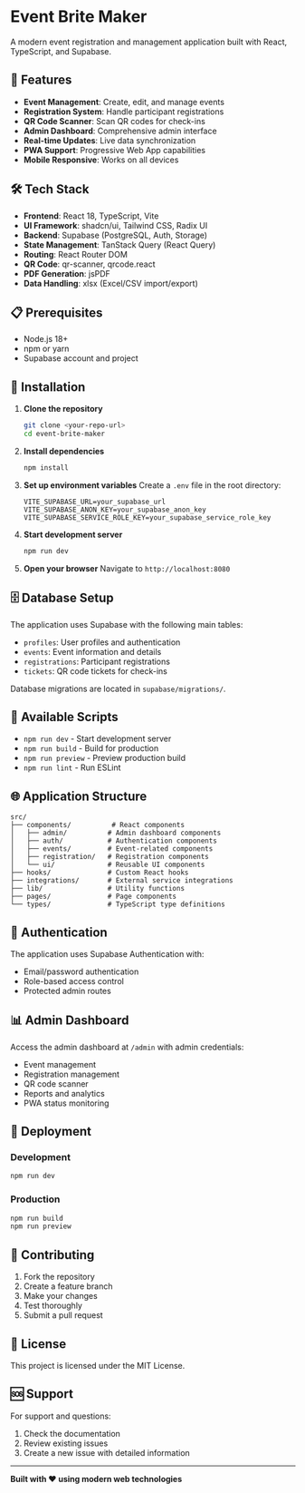 # Event Brite Maker

A modern event registration and management application built with React, TypeScript, and Supabase.

## 🚀 Features

- **Event Management**: Create, edit, and manage events
- **Registration System**: Handle participant registrations
- **QR Code Scanner**: Scan QR codes for check-ins
- **Admin Dashboard**: Comprehensive admin interface
- **Real-time Updates**: Live data synchronization
- **PWA Support**: Progressive Web App capabilities
- **Mobile Responsive**: Works on all devices

## 🛠️ Tech Stack

- **Frontend**: React 18, TypeScript, Vite
- **UI Framework**: shadcn/ui, Tailwind CSS, Radix UI
- **Backend**: Supabase (PostgreSQL, Auth, Storage)
- **State Management**: TanStack Query (React Query)
- **Routing**: React Router DOM
- **QR Code**: qr-scanner, qrcode.react
- **PDF Generation**: jsPDF
- **Data Handling**: xlsx (Excel/CSV import/export)

## 📋 Prerequisites

- Node.js 18+ 
- npm or yarn
- Supabase account and project

## 🔧 Installation

1. **Clone the repository**
   ```bash
   git clone <your-repo-url>
   cd event-brite-maker
   ```

2. **Install dependencies**
   ```bash
   npm install
   ```

3. **Set up environment variables**
   Create a `.env` file in the root directory:
   ```env
   VITE_SUPABASE_URL=your_supabase_url
   VITE_SUPABASE_ANON_KEY=your_supabase_anon_key
   VITE_SUPABASE_SERVICE_ROLE_KEY=your_supabase_service_role_key
   ```

4. **Start development server**
   ```bash
   npm run dev
   ```

5. **Open your browser**
   Navigate to `http://localhost:8080`

## 🗄️ Database Setup

The application uses Supabase with the following main tables:

- `profiles`: User profiles and authentication
- `events`: Event information and details
- `registrations`: Participant registrations
- `tickets`: QR code tickets for check-ins

Database migrations are located in `supabase/migrations/`.

## 📱 Available Scripts

- `npm run dev` - Start development server
- `npm run build` - Build for production
- `npm run preview` - Preview production build
- `npm run lint` - Run ESLint

## 🌐 Application Structure

```
src/
├── components/          # React components
│   ├── admin/          # Admin dashboard components
│   ├── auth/           # Authentication components
│   ├── events/         # Event-related components
│   ├── registration/   # Registration components
│   └── ui/             # Reusable UI components
├── hooks/              # Custom React hooks
├── integrations/       # External service integrations
├── lib/                # Utility functions
├── pages/              # Page components
└── types/              # TypeScript type definitions
```

## 🔐 Authentication

The application uses Supabase Authentication with:
- Email/password authentication
- Role-based access control
- Protected admin routes

## 📊 Admin Dashboard

Access the admin dashboard at `/admin` with admin credentials:
- Event management
- Registration management
- QR code scanner
- Reports and analytics
- PWA status monitoring

## 🚀 Deployment

### Development
```bash
npm run dev
```

### Production
```bash
npm run build
npm run preview
```

## 🤝 Contributing

1. Fork the repository
2. Create a feature branch
3. Make your changes
4. Test thoroughly
5. Submit a pull request

## 📄 License

This project is licensed under the MIT License.

## 🆘 Support

For support and questions:
1. Check the documentation
2. Review existing issues
3. Create a new issue with detailed information

---

**Built with ❤️ using modern web technologies**

